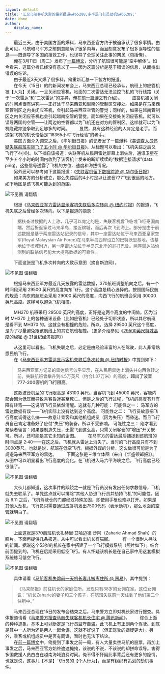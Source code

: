 ```yaml
---
layout: default
title: '汇总马航客机失踪的最新报道&#65288;多半是飞行员劫机&#65289;'
date: None
author:
    display_name: 
---
```


　　最近三天，由于美国方面的爆料，马来西亚官方终于被迫承认了很多事情。由此可见，马航和马军方之前刻意隐瞒了很多内幕，而且刻意发布了很多误导性的信息——既误导了多国的搜救工作，也误导了全球关注此事的网民（包括俺）。  
　　俺在3月11日（周二）发布了[一篇博文](http://program-think.blogspot.com/2014/03/malaysia-airlines-flight-370.html)，分析了航班很可能是“空中解体”。如今看来，这篇分析已经没有意义了——因为这篇分析是基于错误的信息，从而得出错误的结论。  
　　由于最近3天又爆了佷多料，俺重新汇总一下各方的报道。  
　　在今天（15日）的的新闻发布会上，马来西亚总理已经承认，航班上的应答机被【人为】关闭。一旦关闭应答机，地面的二次雷达无法监控飞机的飞行线路（关于“一次雷达”和“二次雷达”的差异，俺在[前一篇博文](http://program-think.blogspot.com/2014/03/malaysia-airlines-flight-370.html)有介绍）。 　　应答机被关闭的时间点很有讲究——正好处于马来西亚和越南的管制区交接处。如果是在马来西亚管制区之内关闭应答机，会引起马来西亚空管的警觉；同样的，如果在越南管制区之内关闭应答机也会引起越南空管的警觉。而如果在交接处关闭应答机，就可以误导两国的空管——让两边的空管都以为飞机还在对方的管制区。这样就可以为飞机隐藏踪迹争取到足够多的时间。 　　显然，具有这种经验的人肯定是老手。而这架飞机的机长恰恰是“18365小时飞行经验”的老手。  
　　美国方面介入调查之后，《华尔街日报》的记者发了一篇爆料《[美调查人员怀疑失联航班实际飞了五小时 @ 华尔街日报](http://cn.wsj.com/gb/20140313/BAS131223.asp)》。从标题可以看出：飞机失踪之后又飞行了4小时。以下摘自该报道：失联客机从民用雷达屏幕上消失后，通讯卫星在至少五个小时的时间内收到了该客机上发来的断断续续的“数据连接请求”(data ping)。这些信号透露了飞机的方位、速度和海拔情况。  
　　另外还可以参考如下这篇报道：《[失联客机留下数据踪迹 @ 华尔街日报](http://cn.wsj.com/gb/20140314/bas070242.asp)》 　　如果美方的分析成立，那么失踪后的4小时足以让波音777飞到很远的地方。如下地图是该飞机可能达到的范围。

![不见图 请翻墙](//lh4.googleusercontent.com/qsUOF5fecADcESYehMuTTJfhX7rdE9yqefHxDJ0rJisY-2rBDG22hlRGVD1XJMIs2TKWipadMeUONr-uh-OjmkfwdRqw5rOhWrJIdx0Rggo_B2pNkMXxG9JQKPqBQOD6)

  
  
　　根据《[马来西亚军方雷达显示客机失联后多次转向 @ 纽约时报](http://cn.nytimes.com/asia-pacific/20140315/c15radar/)》的报道，飞机失联之后曾经多次转向。以下是报道的摘录：  

> 据核查过数据的人士称，几乎可以肯定的是，失联客机曾飞临或飞经泰国南端，然后折返穿过马来半岛，接近槟城，而后再次飞到海上。部分是由于前述数据是基于两座雷达站记录的信号，其中一座雷达站位于马来西亚皇家空军(Royal Malaysian Air Force)在马来半岛西岸设立的巴特沃思基地，该基地位于槟城附近，另一座雷达站位于半岛东北岸的哥打巴鲁。两座雷达站侦测到的联络信号能大大提高数据的可靠性。

　　下面这张是飞机多次转向的大致示意图（摘自新浪网）。  

![不见图 请翻墙](//lh4.googleusercontent.com/fkFb7ywb41MqG9AvAzCtxDRD2PcpLplNXSIFOuq86Jh40dEV6foWTs4JXwpwAsAi8W5Jm8luvdGEKNmnR8eo_dUnUCU5bKgSF3b0NqbR4ER-CeZ7ZewFuHjeEgJsUabu)

  
  
　　根据马来西亚军方最近几天披露的雷达数据，370航班调整航向之后，有一个时间段采用 29500 英尺的高度向东飞行。这个高度是精心选择的。按照国际民航的规范：向东的航班会采用 29000 英尺的高度，向西飞行的航班会采用 30000 英尺高度。这样可以避免飞机相撞。

　　MH370 航班采用 29500 英尺的高度，正好是这两个高度的中间值。因为当时 MH370 上的各种通讯设备（比如应答机）已经处于切断状态，所以其它航班是看不到 MH370 的。这就会有相撞的危险。所以，选择 29500 英尺这个高度，是为了尽量避免跟该航线上的其它航班相撞。（更多介绍参见《[29500英尺特殊高度的秘密 @ 21世纪经济报道](http://jingji.21cbh.com/2014/3-14/4OMDA2NTFfMTA5NjE4OA.html)》）

　　从这里可以看出，飞机失联之后，必定是由经验丰富的人在驾驶，此人非常熟悉民航飞行。  
　　在《[马来西亚军方雷达显示客机失联后多次转向 @ 纽约时报](http://cn.nytimes.com/asia-pacific/20140315/c15radar/)》中提到如下：  

> 马来西亚军方记录的雷达信号似乎显示，在从民用雷达上消失并向西急转之前，失联航班曾攀升到4.5万英尺（约合1.37万米）的高度，**超出了波音777-200客机的飞行限高**。

　　这款波音机型的飞行限高是 43100 英尺。当客机飞到 45000 英尺，客舱内部会因为低压而导致乘客昏迷甚至死亡。但是之后的飞行过程，飞机的高度有升有降有转弯——这说明飞行员依然清醒。这就有几种可能： 可能性之一： 马军方的雷达数据有误——飞机实际上没有达到这个高度。 可能性之二： 飞行员故意把飞行高度调得这么搞——故意让乘客和其他机组成员（因为失压）而昏迷。而且飞行员自己肯定准备好了应付“失压”的装备，所以不受影响。 可能性之三： 刚才看到某读者留言：如果要制造失压，无需飞到这么高，只需关闭客仓的“增压”开关既可。所以，还可能是其它未知的企图。 　　在马军方的雷达最后捕捉到该航班的时间点是 2:40——在这之后，飞机就从雷达上消失了。当时的飞行高度只有不到 3000英尺。也就是说，航班在低空飞行。根据外媒的分析，这么做很可能是为了规避马来西亚军方的雷达。 　　下面这张是三维立体图（来自《华盛顿邮报》）。从图中可以明显看出飞行高度的变化。在飞机进入马六甲海峡之后，飞行高度已经很低了。

![不见图 请翻墙](//lh3.googleusercontent.com/QnhZRlg1IwbCUWMsuHFvXapwlSthqMilmpWJgxUqQlCAfltqiE_6kzJe78kwaTL9SyHt2mfaOt35FcPQ8eN8Jz6bfWwOCVopQYkmolpwSawzwC2_kRbC-fCEsqAB4x1c)

  
　　大伙儿都知道，这次事件的蹊跷之一就是飞行员没有发出任何求救信号，飞机就失去联系了。单凭这点就可以排除“其他人胁迫飞行员并劫持飞机”的可能性。因为 9.11 之后，飞机驾驶仓的门都经过特殊加固，即使用手枪也难以打开。如果是其他人劫机，飞行员只需要通过应答机发出7500代码（表示劫机），那么地面的空管就明白了。  

![不见图 请翻墙](//lh4.googleusercontent.com/qmJwsqMd0JSQXZgWDGSr_vTYZigXIEbWij1aSgoRymKyL9W_LyazOmbbo7HS0tcXZWn6PG_0MNmo_JA1mf1FJ1kKc7062VILD19KIXkWq-APtQKKPAgT3noRkAL_DsPr)

　　上面这张是370航班机长扎赫里·艾哈迈德·沙阿（Zaharie Ahmad Shah）的照片。下面再提供几条报道。从中可以看出机长有猫腻。 　　有一个很耐人寻味的新闻。据说这个53岁的机长在家中搭建了一个飞行模拟系统（照片如下）。结合前面提到的，飞机在后期采用低空飞行。有人怀疑该机长是在自己家中用这套模拟系统练习低空飞行。

![不见图 请翻墙](//lh4.googleusercontent.com/Bx7bw2n-dD2ZWynoQ5oEQKAgZR02nBlZEuxysH8JEcPn8qnbwMNSTvdhn7jYReVtX6PgPd8p0wWKXO4-aFjhFWxLBpS2EgfabSL5fRZDOn3gt2XJgY9vg5TfJj2JeKXn)

  
  
　　具体请看《[马航客机失踪前一天机长妻儿搬离住所 @ 网易](http://news.163.com/air/14/0316/09/9NEQUSAE00014PHJ.html)》。其中提到：  

> 《马来邮报》前往机长的家庭住所，发现只有38岁的女佣在家。这位女佣说：“机长Zaharie的妻子和三个孩子，在航班失联前一天住到了他们第二个住所中。”

  
  
　　马来西亚总理在15日的发布会结束之后，马来警方立即对机长家进行搜查。具体报道请看《[马来警方搜查马航失联客机机长住宅 @ 腾讯新闻](http://news.qq.com/a/20140315/007783.htm)》。 　　综合上面的种种迹象，基本上可以断定是飞行员监守自盗。此飞机上有正副两个驾驶。到底是其中一人所为还是两人一起合谋，这就不好说了（但正驾驶的嫌疑更大）。另外，乘客或机组成员中是否有同谋，暂时也无法下结论。  
　　在[前一篇博文](http://program-think.blogspot.com/2014/03/malaysia-airlines-flight-370.html)中，俺提到了事发之前一周，有人大量卖空马航的股票。再加上事发之后，马来西亚官方始终遮遮掩掩，该说的不说，不该说的却拼命误导。害得多国救援人员白白在越南海域浪费时间。俺不得不怀疑此事背后还有更多的隐情。也就是说，这事儿【不是】飞行员的【个人行为】，而是有组织有策划的劫机事件。


